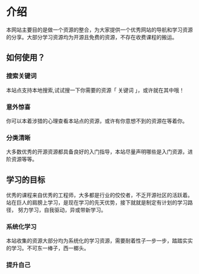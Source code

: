

# 介绍

本网站主要目的是做一个资源的整合，为大家提供一个优秀网站的导航和学习资源的分享。大部分学习资源均为开源且免费的资源，不存在收费课程的搬运。

## 如何使用？

### 搜索关键词

本站点支持本地搜索,试试搜一下你需要的资源「 关键词 」，或许就在其中哦！

### 意外惊喜

你可以本着涉猎的心理查看本站点的资源，或许有你意想不到的资源在等着你。

### 分类清晰

大多数优秀的开源资源都具备良好的入门指导，本站尽量声明哪些是入门资源，进阶资源等等。

## 学习的目标

优秀的课程来自优秀的工程师，大多都是行业的佼佼者，不乏开源社区的活跃着。站在巨人的肩膀上学习，是现在学习的先天优势，接下就就是制定有计划的学习路径，
努力学习，自我驱动，异或带新学习。

### 系统化学习

本站收集的资源大部分均为系统化的学习资源，需要耐着性子一步一步，踏踏实实的学习。不可东一棒子，西一榔头。

### 提升自己

